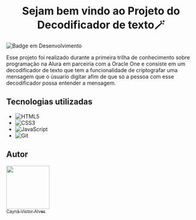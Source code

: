<h1 align="center"> Sejam bem vindo ao Projeto do Decodificador de texto🪄 </h1>

![Badge em Desenvolvimento](http://img.shields.io/static/v1?label=STATUS&message=EM%20DESENVOLVIMENTO&color=GREEN&style=for-the-badge)  


<p>Esse projeto foi realizado durante a primeira trilha de conhecimento sobre programação na Alura em parceiria com a Oracle One e consiste em um decodificador de texto que tem a funcionalidade de 
criptografar uma mensagem que o úsuario digitar afim de que só a pessoa com esse decodificador possa entender a mensagem.</p>


<h2> Tecnologias utilizadas </h2>

- ![HTML5](https://img.shields.io/badge/HTML5-E34F26?style=for-the-badge&logo=html5&logoColor=white)
- ![CSS3](https://img.shields.io/badge/CSS3-1572B6?style=for-the-badge&logo=css3&logoColor=white)
- ![JavaScript](https://img.shields.io/badge/JavaScript-F7DF1E?style=for-the-badge&logo=javascript&logoColor=black)
- ![Git](https://img.shields.io/badge/GIT-E44C30?style=for-the-badge&logo=git&logoColor=white)

<h2> Autor </h2>

[<img loading="lazy" src="https://github.com/DevCayna/decodificador_de_texto/assets/133891837/0b4c7f8b-a327-4e18-857f-7da144a4dff9" width=115> <br> <sub> Caynã Victor Alves </sub>](https://github.com/DevCayna)

